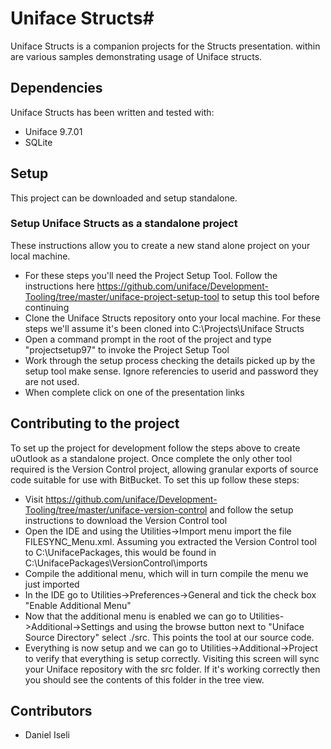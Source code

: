 # Uniface Structs#

Uniface Structs is a companion projects for the Structs presentation. within are various samples demonstrating usage of Uniface structs.

## Dependencies ##

Uniface Structs has been written and tested with:

 * Uniface 9.7.01
 * SQLite
  
 ## Setup ##

This project can be downloaded and setup standalone.

### Setup Uniface Structs as a standalone project ###
These instructions allow you to create a new stand alone project on your local machine.

 * For these steps you'll need the Project Setup Tool. Follow the instructions here https://github.com/uniface/Development-Tooling/tree/master/uniface-project-setup-tool to setup this tool before continuing
 * Clone the Uniface Structs repository onto your local machine. For these steps we'll assume it's been cloned into C:\Projects\Uniface Structs
 * Open a command prompt in the root of the project and type "projectsetup97" to invoke the Project Setup Tool
 * Work through the setup process checking the details picked up by the setup tool make sense. Ignore referencies to userid and password they are not used.
 * When complete click on one of the presentation links
  
## Contributing to the project ##

To set up the project for development follow the steps above to create uOutlook as a standalone project. Once complete the only other tool required is the Version Control project, allowing granular exports of source code suitable for use with BitBucket. To set this up follow these steps:

 * Visit https://github.com/uniface/Development-Tooling/tree/master/uniface-version-control and follow the setup instructions to download the Version Control tool
 * Open the IDE and using the Utilities->Import menu import the file FILESYNC_Menu.xml. Assuming you extracted the Version Control tool to C:\\UnifacePackages, this would be found in C:\\UnifacePackages\\VersionControl\\imports
 * Compile the additional menu, which will in turn compile the menu we just imported
 * In the IDE go to Utilities->Preferences->General and tick the check box "Enable Additional Menu"
 * Now that the additional menu is enabled we can go to Utilities->Additional->Settings and using the browse button next to "Uniface Source Directory" select ./src. This points the tool at our source code.
 * Everything is now setup and we can go to Utilities->Additional->Project to verify that everything is setup correctly. Visiting this screen will sync your Uniface repository with the src folder. If it's working correctly then you should see the contents of this folder in the tree view.

## Contributors ##
* Daniel Iseli
